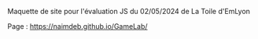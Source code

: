 Maquette de site pour l'évaluation JS du 02/05/2024 de La Toile d'EmLyon

Page : https://naimdeb.github.io/GameLab/
